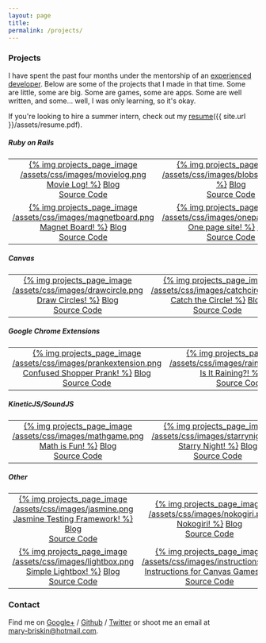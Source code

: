 ```yaml
---
layout: page
title:
permalink: /projects/
---
```


### Projects 

I have spent the past four months under the mentorship of an [experienced developer](http://shea@sysach.com). Below are some of the projects that I made in that time. Some are little, some are big. Some are games, some are apps. Some are well written, and some... well, I was only learning, so it's okay.

If you're looking to hire a summer intern, check out my [resume]({{ site.url }}/assets/resume.pdf).

##### Ruby on Rails 

<table border="0" style="width:100%">
  <tr>
  </tr>
  <tr>
    <td align="center" style="none">
      <a href="http://loggit.marytal.com/welcome">{% img projects_page_image /assets/css/images/movielog.png Movie Log! %}</a>
      <a href="/2014/11/movie-log.html">Blog</a> <br>
      <a href="https://github.com/marytal/movie_log">Source Code</a>
    </td>
    <td align="center">
      <a href="http://blobs.marytal.com/blobs/new">{% img projects_page_image /assets/css/images/blobs.png Blobs! %}</a>
      <a href="/2014/11/blobs-and-buttons.html">Blog</a> <br>
      <a href="https://github.com/marytal/blobs">Source Code</a>
    </td>
    <td align="center">
      <a href="http://useless-buttons.marytal.com/">{% img projects_page_image /assets/css/images/uselessbuttons.png Useless Buttons! %}</a>
      <a href="/2014/11/blobs-and-buttons.html">Blog</a> <br>
      <a href="https://github.com/marytal/useless_buttons">Source Code</a>
    </td>
  </tr>
  <tr></tr>
  <tr>
    <td align="center">
      <a href="http://magnetboard.marytal.com/">{% img projects_page_image /assets/css/images/magnetboard.png Magnet Board! %}</a> 
      <a href="/2014/12/magnet-board.html">Blog</a> <br>
      <a href="https://github.com/marytal/magnet_board">Source Code</a>
    </td>
    <td align="center">
      <a href="http://oskar.marytal.com/">{% img projects_page_image /assets/css/images/onepagesite.png One page site! %}</a> 
      <a href="/2014/11/gallery.html">Blog</a> <br>
      <a href="https://github.com/marytal/one-page-site">Source Code</a>
    </td>
  </tr>
  <tr>
  </tr>
</table>


##### Canvas

<table border="0" style="width:100%">
  <tr>
  </tr>
  <tr>
    <td align="center" style="none">
      <a href="/draw_circles/circle.html">{% img projects_page_image /assets/css/images/drawcircle.png Draw Circles! %}</a>
      <a href="/2014/11/fun-with-canvas.html">Blog</a> <br>
      <a href="https://github.com/marytal/marytal.github.io/tree/master/draw_circles">Source Code</a>
    </td>
    <td align="center">
      <a href="/catch_circle/repell.html">{% img projects_page_image /assets/css/images/catchcircle.png Catch the Circle! %}</a>
      <a href="/2014/11/fun-with-canvas.html">Blog</a> <br>
      <a href="https://github.com/marytal/marytal.github.io/tree/master/catch_circle">Source Code</a>
    </td>
    <td align="center">
      <a href="/circle_soccer/many_circles.html">{% img projects_page_image /assets/css/images/sweep.png Sweep! %}</a>
      <a href="/2014/11/sweep.html">Blog</a> <br>
      <a href="https://github.com/marytal/marytal.github.io/tree/master/circle_soccer">Source Code</a>
    </td>
  </tr>
  <tr>
  </tr>
</table>

##### Google Chrome Extensions

<table border="0" style="width:100%">
  <tr>
  </tr>
  <tr>
    <td align="center" style="none">
      <a href="https://chrome.google.com/webstore/detail/confused-shopper-prank/mhamipanbofhcddlbjfkgkgigkekhjon">{% img projects_page_image /assets/css/images/prankextension.png Confused Shopper Prank! %}</a>
      <a href="/2014/12/chrome-extension-prank.html">Blog</a> <br>
      <a href="https://github.com/marytal/marytal.github.io/tree/master/prank%20extension">Source Code</a>
    </td>
    <td align="center">
      <a href="https://chrome.google.com/webstore/detail/is-it-raining/nfbemkbodblloganccnncedoenadnjgo">{% img projects_page_image /assets/css/images/rainextension.png Is It Raining?! %}</a>
      <a href="/2014/12/is-it-raining-chrome-extension.html">Blog</a> <br>
      <a href="https://github.com/marytal/marytal.github.io/tree/master/rain%20extension">Source Code</a>
    </td>
    <td align="center">
      {% img projects_page_image /assets/css/images/placeholder.png Is It Raining?! %}
    </td>
  </tr>
  <tr>
  </tr>
</table>

##### KineticJS/SoundJS

<table border="0" style="width:100%">
  <tr>
  </tr>
  <tr>
    <td align="center" style="none">
      <a href="/kineticjs/kineticjs.html">{% img projects_page_image /assets/css/images/mathgame.png Math is Fun! %}</a>
      <a href="/2014/11/kinetic-js.html">Blog</a> <br>
      <a href="https://github.com/marytal/marytal.github.io/tree/master/kineticjs">Source Code</a>
    </td>
    <td align="center">
      <a href="/starrynight/starrynight.html">{% img projects_page_image /assets/css/images/starrynight.png Starry Night! %}</a>
      <a href="/2014/11/starry-night.html">Blog</a> <br>
      <a href="https://github.com/marytal/marytal.github.io/tree/master/starrynight">Source Code</a>
    </td>
    <td align="center">
      <a href="/rings/ring.html">{% img projects_page_image /assets/css/images/ringgame.png Escape the Rings! %}</a>
      <a href="/2014/12/ring-game.html">Blog</a> <br>
      <a href="https://github.com/marytal/marytal.github.io/tree/master/rings">Source Code</a>
    </td>
  </tr>
  <tr>
  </tr>
</table>

##### Other

<table border="0" style="width:100%">
  <tr>
  </tr>
  <tr>
    <td align="center" style="none">
      <a href="http://github.marytal.com/jasmine-standalone-2.1.0/SpecRunner.html">{% img projects_page_image /assets/css/images/jasmine.png Jasmine Testing Framework! %}</a>
      <a href="/2014/12/jasmine-testing-framework.html">Blog</a> <br>
      <a href="https://github.com/marytal/marytal.github.io/tree/master/jasmine-standalone-2.1.0">Source Code</a>
    </td>
    <td align="center">
      <a href="https://github.com/marytal/marytal.github.io/blob/master/nokogiri.rb">{% img projects_page_image /assets/css/images/nokogiri.png Nokogiri! %}</a>
      <a href="/2014/11/nokogiri.html">Blog</a> <br>
      <a href="https://github.com/marytal/marytal.github.io/blob/master/nokogiri.rb">Source Code</a>
    </td>
    <td align="center">
      <a href="/2014/12/keeping-heroku-apps-awake.html">{% img projects_page_image /assets/css/images/heroku.png Heroku Scheduler! %}</a>
      <a href="/2014/12/keeping-heroku-apps-awake.html">Blog</a> <br>
    </td>
  </tr>
  <tr></tr>
  <tr>
    <td align="center" style="none">
      <a href="/simple_lightbox/lightbox.html">{% img projects_page_image /assets/css/images/lightbox.png Simple Lightbox! %}</a>
      <a href="/2014/11/simple-lightbox.html">Blog</a> <br>
      <a href="https://github.com/marytal/marytal.github.io/tree/master/simple_lightbox">Source Code</a>
    </td>
    <td align="center" style="none">
      <a href="/instructions/instructions.html">{% img projects_page_image /assets/css/images/instructions.png Instructions for Canvas Games! %}</a>
      <a href="https://github.com/marytal/marytal.github.io/tree/master/instructions">Source Code</a>
    </td>
  </tr>
  <tr></tr>
</table>



### Contact

Find me on [Google+][google] / [Github][github] / [Twitter][Twitter] or shoot me an email at <br>
mary-briskin@hotmail.com.



[github]: https://github.com/Marytal
[google]: https://plus.google.com/+MaryBriskin
[twitter]: https://twitter.com/marrytall
[resume]: /resume
